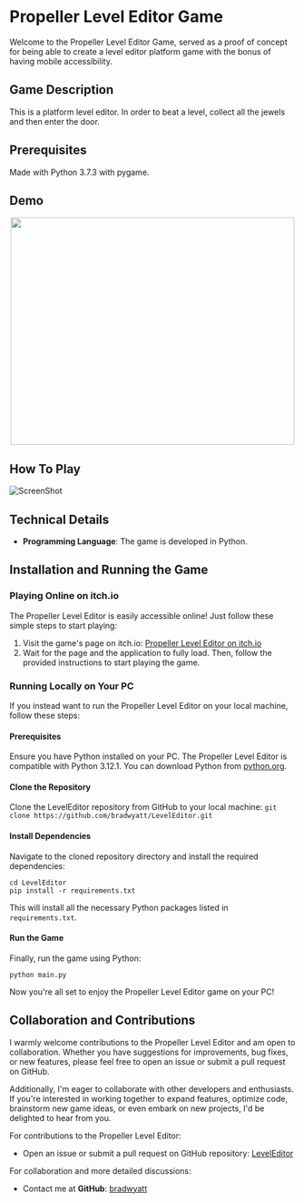 # Propeller Level Editor Game

Welcome to the Propeller Level Editor Game, served as a proof of concept for being able to create a level editor platform game with the bonus of having mobile accessibility.

## Game Description
This is a platform level editor. In order to beat a level, collect all the jewels and then enter the door.

## Prerequisites
Made with Python 3.7.3 with pygame.

## Demo
<p align="center">
<img src="https://github.com/bradwyatt/LevelEditor/blob/master/Docs/demo.gif?raw=true" width="500" height="400"></img>
</p>

## How To Play
![ScreenShot](/Docs/InfoScreen.PNG)

## Technical Details

- **Programming Language**: The game is developed in Python.



## Installation and Running the Game

### Playing Online on itch.io

The Propeller Level Editor is easily accessible online! Just follow these simple steps to start playing:

1. Visit the game's page on itch.io: [Propeller Level Editor on itch.io](https://bradwyatt.itch.io/propeller-level-editor)
2. Wait for the page and the application to fully load. Then, follow the provided instructions to start playing the game.

### Running Locally on Your PC

If you instead want to run the Propeller Level Editor on your local machine, follow these steps:

#### Prerequisites
Ensure you have Python installed on your PC. The Propeller Level Editor is compatible with Python 3.12.1. You can download Python from [python.org](https://www.python.org/downloads/).

#### Clone the Repository
Clone the LevelEditor repository from GitHub to your local machine:
```git clone https://github.com/bradwyatt/LevelEditor.git```

#### Install Dependencies
Navigate to the cloned repository directory and install the required dependencies:
```
cd LevelEditor
pip install -r requirements.txt
```
This will install all the necessary Python packages listed in `requirements.txt`.

#### Run the Game
Finally, run the game using Python:
```
python main.py
```

Now you're all set to enjoy the Propeller Level Editor game on your PC!


## Collaboration and Contributions

I warmly welcome contributions to the Propeller Level Editor and am open to collaboration. Whether you have suggestions for improvements, bug fixes, or new features, please feel free to open an issue or submit a pull request on GitHub.

Additionally, I'm eager to collaborate with other developers and enthusiasts. If you're interested in working together to expand features, optimize code, brainstorm new game ideas, or even embark on new projects, I'd be delighted to hear from you. 

For contributions to the Propeller Level Editor:
- Open an issue or submit a pull request on GitHub repository: [LevelEditor](https://github.com/bradwyatt/LevelEditor)

For collaboration and more detailed discussions:
- Contact me at **GitHub**: [bradwyatt](https://github.com/bradwyatt)



